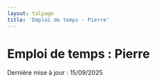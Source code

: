 ```yaml
---
layout: talpage
title: 'Emploi de temps - Pierre'
---
```


# Emploi de temps : Pierre

<p class="text-secondary">Dernière mise à jour : 15/09/2025</p>
